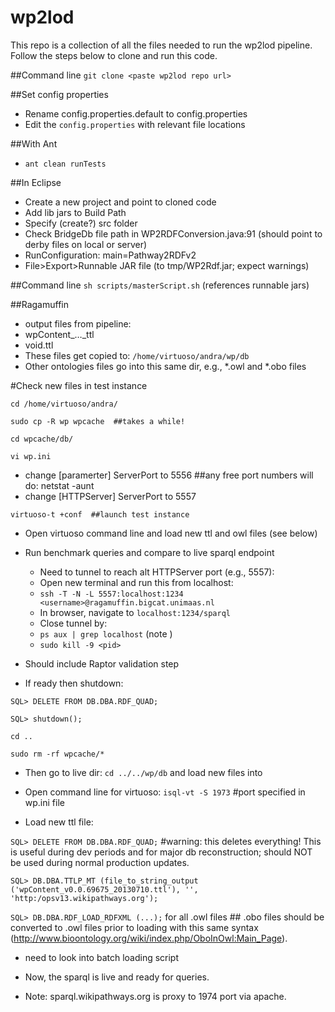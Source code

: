 wp2lod
=========

This repo is a collection of all the files needed to run the wp2lod pipeline. Follow the steps below to clone and run this code.

##Command line
```git clone <paste wp2lod repo url>```

##Set config properties
* Rename config.properties.default to config.properties
* Edit the ```config.properties``` with relevant file locations

##With Ant

* ```ant clean runTests```

##In Eclipse
* Create a new project and point to cloned code
* Add lib jars to Build Path
* Specify (create?) src folder
* Check BridgeDb file path in WP2RDFConversion.java:91 (should point to derby files on local or server)
* RunConfiguration: main=Pathway2RDFv2
* File>Export>Runnable JAR file (to tmp/WP2Rdf.jar; expect warnings)

##Command line
```sh scripts/masterScript.sh``` (references runnable jars)

##Ragamuffin
* output files from pipeline:
 * wpContent_…_ttl
 * void.ttl
* These files get copied to:
```/home/virtuoso/andra/wp/db```
* Other ontologies files go into this same dir, e.g., *.owl and *.obo files

#Check new files in test instance

```cd /home/virtuoso/andra/```

```sudo cp -R wp wpcache  ##takes a while!```

```cd wpcache/db/```

```vi wp.ini```

* change [paramerter] ServerPort to 5556  ##any free port numbers will do: netstat -aunt
* change [HTTPServer] ServerPort to 5557

```virtuoso-t +conf  ##launch test instance```

* Open virtuoso command line and load new ttl and owl files (see below)
* Run benchmark queries and compare to live sparql endpoint
  * Need to tunnel to reach alt HTTPServer port (e.g., 5557):
   * 	Open new terminal and run this from localhost:
   * 	```ssh -T -N -L 5557:localhost:1234 <username>@ragamuffin.bigcat.unimaas.nl```
   * 	In browser, navigate to ```localhost:1234/sparql```
  * Close tunnel by:
   * 	```ps aux | grep localhost``` (note <pid>)
   * 	```sudo kill -9 <pid>```
* Should include Raptor validation step

* If ready then shutdown:

```SQL> DELETE FROM DB.DBA.RDF_QUAD;```

```SQL> shutdown();```

```cd ..```

```sudo rm -rf wpcache/*```

* Then go to live dir:
```cd ../../wp/db``` and load new files into

* Open command line for virtuoso:
```isql-vt -S 1973```  #port specified in wp.ini file

* Load new ttl file:

```SQL> DELETE FROM DB.DBA.RDF_QUAD;```  #warning: this deletes everything! This is useful during dev periods and for major db reconstruction; should NOT be used during normal production updates.

```SQL> DB.DBA.TTLP_MT (file_to_string_output ('wpContent_v0.0.69675_20130710.ttl'), '', 'http:/opsv13.wikipathways.org');```

```SQL> DB.DBA.RDF_LOAD_RDFXML (...);``` for all .owl files ## .obo files should be converted to .owl files prior to loading with this same syntax (http://www.bioontology.org/wiki/index.php/OboInOwl:Main_Page). 

* need to look into batch loading script

* Now, the sparql is live and ready for queries. 
* Note: sparql.wikipathways.org is proxy to 1974 port via apache.


